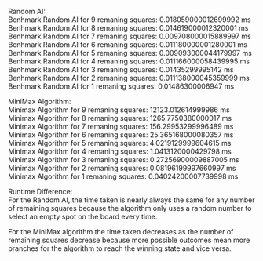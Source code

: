 Random AI:  
Benhmark Random AI for 9 remaning squares: 0.018059000012699992 ms  
Benhmark Random AI for 8 remaning squares: 0.014619000012320001 ms  
Benhmark Random AI for 7 remaning squares: 0.009708000015889997 ms  
Benhmark Random AI for 6 remaning squares: 0.011180000001280001 ms  
Benhmark Random AI for 5 remaning squares: 0.009093000044179997 ms  
Benhmark Random AI for 4 remaning squares: 0.011166000058439995 ms  
Benhmark Random AI for 3 remaning squares: 0.01435299995142 ms  
Benhmark Random AI for 2 remaning squares: 0.011138000045359999 ms  
Benhmark Random AI for 1 remaning squares: 0.01486300006947 ms  

MiniMax Algorithm:  
Minimax Algorithm for 9 remaning squares: 12123.012614999986 ms  
Minimax Algorithm for 8 remaning squares: 1265.7750380000017 ms  
Minimax Algorithm for 7 remaning squares: 156.29953299996489 ms  
Minimax Algorithm for 6 remaning squares: 25.365168000080357 ms  
Minimax Algorithm for 5 remaning squares: 4.0219129999604615 ms  
Minimax Algorithm for 4 remaning squares: 1.0413120000429798 ms  
Minimax Algorithm for 3 remaning squares: 0.27256900009887005 ms  
Minimax Algorithm for 2 remaning squares: 0.08196199997660997 ms  
Minimax Algorithm for 1 remaning squares: 0.04024200007739998 ms  

Runtime Difference:  
For the Random AI, the time taken is nearly always the same for any number of remaining squares because the algorithm only uses a random number to select an empty spot on the board every time.

For the MiniMax algorithm the time taken decreases as the number of remaining squares decrease because more possible outcomes mean more branches for the algorithm to reach the winning state and vice versa.